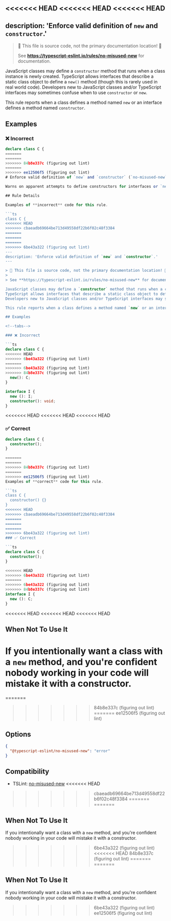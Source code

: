 <<<<<<< HEAD
<<<<<<< HEAD
<<<<<<< HEAD
---
description: 'Enforce valid definition of `new` and `constructor`.'
---

> 🛑 This file is source code, not the primary documentation location! 🛑
>
> See **https://typescript-eslint.io/rules/no-misused-new** for documentation.

JavaScript classes may define a `constructor` method that runs when a class instance is newly created.
TypeScript allows interfaces that describe a static class object to define a `new()` method (though this is rarely used in real world code).
Developers new to JavaScript classes and/or TypeScript interfaces may sometimes confuse when to use `constructor` or `new`.

This rule reports when a class defines a method named `new` or an interface defines a method named `constructor`.

## Examples

<!--tabs-->

### ❌ Incorrect

```ts
declare class C {
=======
=======
>>>>>>> 84b8e337c (figuring out lint)
=======
>>>>>>> ee12506f5 (figuring out lint)
# Enforce valid definition of `new` and `constructor` (`no-misused-new`)

Warns on apparent attempts to define constructors for interfaces or `new` for classes.

## Rule Details

Examples of **incorrect** code for this rule.

```ts
class C {
<<<<<<< HEAD
>>>>>>> cbaeadb69664be713d49558df22b6f02c48f3384
=======
=======
=======
>>>>>>> 6be43a322 (figuring out lint)
---
description: 'Enforce valid definition of `new` and `constructor`.'
---

> 🛑 This file is source code, not the primary documentation location! 🛑
>
> See **https://typescript-eslint.io/rules/no-misused-new** for documentation.

JavaScript classes may define a `constructor` method that runs when a class instance is newly created.
TypeScript allows interfaces that describe a static class object to define a `new()` method (though this is rarely used in real world code).
Developers new to JavaScript classes and/or TypeScript interfaces may sometimes confuse when to use `constructor` or `new`.

This rule reports when a class defines a method named `new` or an interface defines a method named `constructor`.

## Examples

<!--tabs-->

### ❌ Incorrect

```ts
declare class C {
<<<<<<< HEAD
>>>>>>> 6be43a322 (figuring out lint)
=======
>>>>>>> 6be43a322 (figuring out lint)
>>>>>>> 84b8e337c (figuring out lint)
  new(): C;
}

interface I {
  new (): I;
  constructor(): void;
}
```

<<<<<<< HEAD
<<<<<<< HEAD
<<<<<<< HEAD
### ✅ Correct

```ts
declare class C {
  constructor();
}

=======
=======
>>>>>>> 84b8e337c (figuring out lint)
=======
>>>>>>> ee12506f5 (figuring out lint)
Examples of **correct** code for this rule.

```ts
class C {
  constructor() {}
}
<<<<<<< HEAD
>>>>>>> cbaeadb69664be713d49558df22b6f02c48f3384
=======
=======
=======
>>>>>>> 6be43a322 (figuring out lint)
### ✅ Correct

```ts
declare class C {
  constructor();
}

<<<<<<< HEAD
>>>>>>> 6be43a322 (figuring out lint)
=======
>>>>>>> 6be43a322 (figuring out lint)
>>>>>>> 84b8e337c (figuring out lint)
interface I {
  new (): C;
}
```

<<<<<<< HEAD
<<<<<<< HEAD
<<<<<<< HEAD
## When Not To Use It

If you intentionally want a class with a `new` method, and you're confident nobody working in your code will mistake it with a constructor.
=======
=======
>>>>>>> 84b8e337c (figuring out lint)
=======
>>>>>>> ee12506f5 (figuring out lint)
## Options

```json
{
  "@typescript-eslint/no-misused-new": "error"
}
```

## Compatibility

- TSLint: [no-misused-new](https://palantir.github.io/tslint/rules/no-misused-new/)
<<<<<<< HEAD
>>>>>>> cbaeadb69664be713d49558df22b6f02c48f3384
=======
=======
## When Not To Use It

If you intentionally want a class with a `new` method, and you're confident nobody working in your code will mistake it with a constructor.
>>>>>>> 6be43a322 (figuring out lint)
<<<<<<< HEAD
>>>>>>> 84b8e337c (figuring out lint)
=======
=======
## When Not To Use It

If you intentionally want a class with a `new` method, and you're confident nobody working in your code will mistake it with a constructor.
>>>>>>> 6be43a322 (figuring out lint)
>>>>>>> ee12506f5 (figuring out lint)
